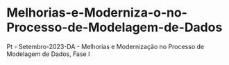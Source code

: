 # Melhorias-e-Moderniza-o-no-Processo-de-Modelagem-de-Dados
Pt - Setembro-2023-DA - Melhorias e Modernização no Processo de Modelagem de Dados, Fase I
